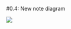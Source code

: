 #0.4: New note diagram

[![](https://mermaid.ink/img/pako:eNq9VN-LEzEQ_leGvHgH2-1dRZB9uKcTRbwf2IKgK0eazHbjdZOYTNpK6f_ubNMW9CjYQ92nZGbyzTffzsxaKKdRVCLi94RW4bWRsyC72gJ_XgYyynhpCabBLSOGpw42Lnp79uzCBldX2V7B_d14Ai2Rj9VwGClpg7FUsWxxHo19NGVjhriSnZ-j9H5ocflgHWGGu-UTBDNrCVyzB6_gU4sWEh9hGQxHGAuEK5q61ZmxPtE5SKshpmlnqNg_Y6ZWR5CZUegLjgSNC1CWh7Qx55WKzEIy8r663pjPA67tQOTdZHIPkSSlCL2S8PJiBGcfUZuAioAc_FJbn-A8g2l8kuOYgm_fnCTgc6q4-QDaqdShpX9Mr5PGsvtEhtQi8CNozBz_B8Fvz-D3Xi7kWAXj6U9oHunsCQMd-pV4zCLgClUiY2e_Z9k2HLWS8yGpFmMOGN_dQhNct739XW20JMnaOHuaOl_WUPOisdS3l6j40jrPU0svIrjHWhRsYWjMvtHF6NXg8vXgshawKXg4S_h6RExRiA4D_zHNK2zdB9WCq-52SFoGRq_thuNkIjf-YZWoKCQsRHBp1oqqkfPIt-T7_Lvltw_h9fbZue4QxFNNLtzkhbndm5uf7NLTvQ?type=png)](https://mermaid.live/edit#pako:eNq9VN-LEzEQ_leGvHgH2-1dRZB9uKcTRbwf2IKgK0eazHbjdZOYTNpK6f_ubNMW9CjYQ92nZGbyzTffzsxaKKdRVCLi94RW4bWRsyC72gJ_XgYyynhpCabBLSOGpw42Lnp79uzCBldX2V7B_d14Ai2Rj9VwGClpg7FUsWxxHo19NGVjhriSnZ-j9H5ocflgHWGGu-UTBDNrCVyzB6_gU4sWEh9hGQxHGAuEK5q61ZmxPtE5SKshpmlnqNg_Y6ZWR5CZUegLjgSNC1CWh7Qx55WKzEIy8r663pjPA67tQOTdZHIPkSSlCL2S8PJiBGcfUZuAioAc_FJbn-A8g2l8kuOYgm_fnCTgc6q4-QDaqdShpX9Mr5PGsvtEhtQi8CNozBz_B8Fvz-D3Xi7kWAXj6U9oHunsCQMd-pV4zCLgClUiY2e_Z9k2HLWS8yGpFmMOGN_dQhNct739XW20JMnaOHuaOl_WUPOisdS3l6j40jrPU0svIrjHWhRsYWjMvtHF6NXg8vXgshawKXg4S_h6RExRiA4D_zHNK2zdB9WCq-52SFoGRq_thuNkIjf-YZWoKCQsRHBp1oqqkfPIt-T7_Lvltw_h9fbZue4QxFNNLtzkhbndm5uf7NLTvQ)
